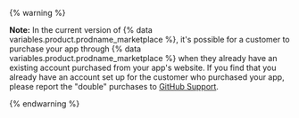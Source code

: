 {% warning %}

**Note:** In the current version of {% data variables.product.prodname_marketplace %}, it's possible for a customer to purchase your app through {% data variables.product.prodname_marketplace %} when they already have an existing account purchased from your app's website. If you find that you already have an account set up for the customer who purchased your app, please report the "double" purchases to [GitHub Support](https://github.com/contact).

{% endwarning %}
